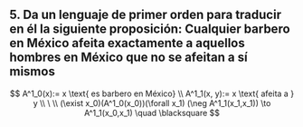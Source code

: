 ## 5. Da un lenguaje de primer orden para traducir en él la siguiente proposición: Cualquier barbero en México afeita exactamente a aquellos hombres en México que no se afeitan a sí mismos

$$
A^1_0(x):= x \text{ es barbero en México} \\
A^1_1(x, y):= x \text{ afeita a } y \\
\ \\
(\exist x_0)(A^1_0(x_0))(\forall x_1) (\neg A^1_1(x_1,x_1)) \to A^1_1(x_0,x_1) \quad \blacksquare
$$

